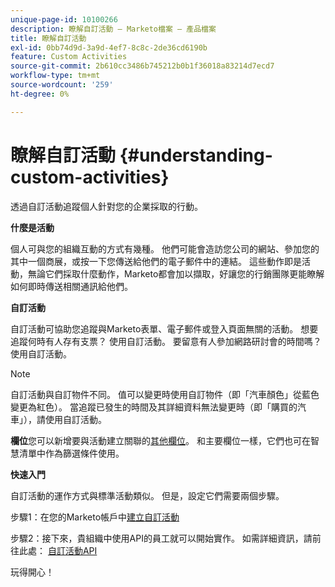 ```yaml
---
unique-page-id: 10100266
description: 瞭解自訂活動 — Marketo檔案 — 產品檔案
title: 瞭解自訂活動
exl-id: 0bb74d9d-3a9d-4ef7-8c8c-2de36cd6190b
feature: Custom Activities
source-git-commit: 2b610cc3486b745212b0b1f36018a83214d7ecd7
workflow-type: tm+mt
source-wordcount: '259'
ht-degree: 0%

---
```


# 瞭解自訂活動 {#understanding-custom-activities}

透過自訂活動追蹤個人針對您的企業採取的行動。

**什麼是活動**

個人可與您的組織互動的方式有幾種。 他們可能會造訪您公司的網站、參加您的其中一個商展，或按一下您傳送給他們的電子郵件中的連結。 這些動作即是活動，無論它們採取什麼動作，Marketo都會加以擷取，好讓您的行銷團隊更能瞭解如何即時傳送相關通訊給他們。

**自訂活動**

自訂活動可協助您追蹤與Marketo表單、電子郵件或登入頁面無關的活動。 想要追蹤何時有人存有支票？ 使用自訂活動。 要留意有人參加網路研討會的時間嗎？ 使用自訂活動。

>[!NOTE]
>
>自訂活動與自訂物件不同。 值可以變更時使用自訂物件（即「汽車顏色」從藍色變更為紅色）。 當追蹤已發生的時間及其詳細資料無法變更時（即「購買的汽車」），請使用自訂活動。

**欄位**&#x200B;您可以新增要與活動建立關聯的[其他欄位](/help/marketo/product-docs/administration/marketo-custom-activities/add-edit-delete-marketo-custom-activity-fields.md)。 和主要欄位一樣，它們也可在智慧清單中作為篩選條件使用。

**快速入門**

自訂活動的運作方式與標準活動類似。 但是，設定它們需要兩個步驟。

步驟1：在您的Marketo帳戶中[建立自訂活動](/help/marketo/product-docs/administration/marketo-custom-activities/create-a-custom-activity.md)

步驟2：接下來，貴組織中使用API的員工就可以開始實作。 如需詳細資訊，請前往此處： [自訂活動API](https://developer.adobe.com/marketo-apis/api/mapi/#tag/Activities/operation/addCustomActivityUsingPOST)

玩得開心！
